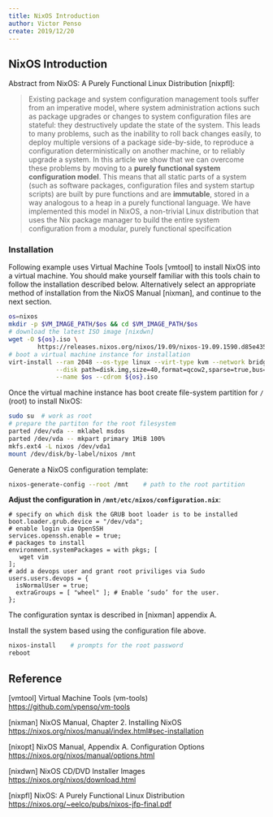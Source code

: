 ```yaml
---
title: NixOS Introduction
author: Victor Penso
create: 2019/12/20
---
```


## NixOS Introduction

Abstract from NixOS: A Purely Functional Linux Distribution [nixpfl]:

> Existing package and system configuration management tools suffer from an
> imperative model, where system administration actions such as package upgrades
> or changes to system configuration files are stateful: they destructively
> update the state of the system. This leads to many problems, such as the
> inability to roll back changes easily, to deploy multiple versions of a
> package side-by-side, to reproduce a configuration deterministically on
> another machine, or to reliably upgrade a system.  In this article we show
> that we can overcome these problems by moving to a **purely functional system
> configuration model**. This means that all static parts of a system (such as
> software packages, configuration files and system startup scripts) are built
> by pure functions and are **immutable**, stored in a way analogous to a heap
> in a purely functional language. We have implemented this model in NixOS, a
> non-trivial Linux distribution that uses the Nix package manager to build the
> entire system configuration from a modular, purely functional specification

### Installation

Following example uses Virtual Machine Tools [vmtool] to install NixOS into a
virtual machine. You should make yourself familiar with this tools chain to
follow the installation described below. Alternatively select an appropriate
method of installation from the NixOS Manual [nixman], and continue to the next
section.

```bash
os=nixos
mkdir -p $VM_IMAGE_PATH/$os && cd $VM_IMAGE_PATH/$os
# download the latest ISO image [nixdwn]
wget -O ${os}.iso \
        https://releases.nixos.org/nixos/19.09/nixos-19.09.1590.d85e435b7bd/nixos-minimal-19.09.1590.d85e435b7bd-x86_64-linux.iso
# boot a virtual machine instance for installation
virt-install --ram 2048 --os-type linux --virt-type kvm --network bridge=nbr0 \
             --disk path=disk.img,size=40,format=qcow2,sparse=true,bus=virtio \
             --name $os --cdrom ${os}.iso
```

Once the virtual machine instance has boot create file-system partition for `/`
(root) to install NixOS:

```bash
sudo su  # work as root
# prepare the partiton for the root filesystem
parted /dev/vda -- mklabel msdos
parted /dev/vda -- mkpart primary 1MiB 100%
mkfs.ext4 -L nixos /dev/vda1
mount /dev/disk/by-label/nixos /mnt
```

Generate a NixOS configuration template:

```bash
nixos-generate-config --root /mnt    # path to the root partition
```

**Adjust the configuration in `/mnt/etc/nixos/configuration.nix`**:

```
# specify on which disk the GRUB boot loader is to be installed
boot.loader.grub.device = "/dev/vda";
# enable login via OpenSSH
services.openssh.enable = true;
# packages to install
environment.systemPackages = with pkgs; [
   wget vim
];
# add a devops user and grant root priviliges via Sudo
users.users.devops = {
  isNormalUser = true;
  extraGroups = [ "wheel" ]; # Enable ‘sudo’ for the user.
};
```

The configuration syntax is described in [nixman] appendix A.

Install the system based using the configuration file above.

```bash
nixos-install    # prompts for the root password
reboot
```

## Reference

[vmtool] Virtual Machine Tools (vm-tools)  
https://github.com/vpenso/vm-tools

[nixman] NixOS Manual, Chapter 2. Installing NixOS  
https://nixos.org/nixos/manual/index.html#sec-installation

[nixopt] NixOS Manual, Appendix A. Configuration Options  
https://nixos.org/nixos/manual/options.html

[nixdwn] NixOS CD/DVD Installer Images  
https://nixos.org/nixos/download.html

[nixpfl] NixOS: A Purely Functional Linux Distribution  
https://nixos.org/~eelco/pubs/nixos-jfp-final.pdf

